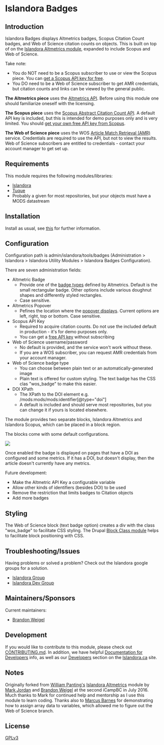 # Islandora Badges

## Introduction

Islandora Badges displays Altmetrics badges, Scopus Citation Count badges, and Web of Science citation counts on objects. This is built on top of on the [Islandora Altmetrics module](https://github.com/Islandora/islandora_altmetrics), expanded to include Scopus and Web of Science.

Take note: 
- You do NOT need to be a Scopus subscriber to use or view the Scopus piece. You can [get a Scopus API key for free](http://dev.elsevier.com/sc_apis.html).
- You DO need to be a Web of Science subscriber to get AMR credentials, but citation counts and links can be viewed by the general public.


**The Altmetrics piece** uses the [Altmetrics API](http://api.altmetric.com/). Before using this module one should familiarize oneself with the licensing.

**The Scopus piece** uses the [Scopus Abstract Citation Count API](https://api.elsevier.com/documentation/AbstractCitationCountAPI.wadl). A default API key is included, but this is intended for demo purposes only and is very limited. You should [get your own free API key from Scopus](https://dev.elsevier.com/apikey/create).

**The Web of Science piece** uses the WOS [Article Match Retrieval (AMR)](http://ipscience-help.thomsonreuters.com/LAMRService/WebServiceOperationsGroup/requestAPIWoS.html) service. Credentials are required to use the API, but not to view the results. Web of Science subscribers are entitled to credentials - contact your account manager to get set up.

## Requirements

This module requires the following modules/libraries:

* [Islandora](https://github.com/islandora/islandora)
* [Tuque](https://github.com/islandora/tuque)
* Probably a given for most repositories, but your objects must have a MODS datastream

## Installation

Install as usual, see [this](https://drupal.org/documentation/install/modules-themes/modules-7) for further information.

## Configuration

Configuration path is admin/islandora/tools/badges (Administration > Islandora > Islandora Utility Modules > Islandora Badges Configuration).

There are seven administration fields:

* Altmetric Badge
     * Provide one of the [badge types](http://api.altmetric.com/embeds.html#badge-types) defined by Altmetrics. Default is the small rectangular badge. Other options include various doughnut shapes and differently styled rectangles.
     * Case sensitive.
* Altmetrics Popover
     * Pefines the location where the [popover displays](http://api.altmetric.com/embeds.html#popovers). Current options are left, right, top or bottom. Case sensitive.
* Scopus API Key
     * Required to acquire citation counts. Do not use the included default in production - it's for demo purposes only. 
     * You can get a [free API key](https://dev.elsevier.com/apikey/create) without subscribing
* Web of Science username/password
     * No default is provided, and the service won't work without these. 
     * If you are a WOS subscriber, you can request AMR credentials from your account manager.
* Web of Science badge type
     * You can choose between plain text or an automatically-generated image
     * Plain text is offered for custom styling. The text badge has the CSS clas "wos_badge" to make this easier.
* DOI XPath
     * The XPath to the DOI element e.g. /mods:mods/mods:identifier[@type="doi"] 
     * A default is included and should serve most repositories, but you can change it if yours is located elsewhere.

The module provides two separate blocks, Islandora Altmetrics and Islandora Scopus, which can be placed in a block region.

The blocks come with some default configurations.

![](https://raw.githubusercontent.com/wiki/dmoses/islandora_altmetrics/islandora_altmetrics_block_config.png)

Once enabled the badge is displayed on pages that have a DOI as configured and some metrics.  If it has a DOI, but doesn't display, then the article doesn't currently have any metrics.

Future development:
* Make the Altmetric API Key a configurable variable 
* Allow other kinds of identifiers (besides DOI) to be used
* Remove the restriction that limits badges to Citation objects
* Add more badges

## Styling

The Web of Science block (text badge option) creates a div with the class "wos_badge" to facilitate CSS styling.
The Drupal [Block Class module](https://www.drupal.org/project/block_class) helps to facilitate block positioning with CSS.

## Troubleshooting/Issues

Having problems or solved a problem? Check out the Islandora google groups for a solution.

* [Islandora Group](https://groups.google.com/forum/?hl=en&fromgroups#!forum/islandora)
* [Islandora Dev Group](https://groups.google.com/forum/?hl=en&fromgroups#!forum/islandora-dev)

## Maintainers/Sponsors

Current maintainers:

* [Brandon Weigel](https://github.com/bondjimbond)

## Development

If you would like to contribute to this module, please check out [CONTRIBUTING.md](CONTRIBUTING.md). In addition, we have helpful [Documentation for Developers](https://github.com/Islandora/islandora/wiki#wiki-documentation-for-developers) info, as well as our [Developers](http://islandora.ca/developers) section on the [Islandora.ca](http://islandora.ca) site.

## Notes

Originally forked from [William Panting's](https://github.com/willtp87) [Islandora Altmetrics](https://github.com/Islandora/islandora_altmetrics) module by [Mark Jordan](https://github.com/mjordan) and [Brandon Weigel](https://github.com/bondjimbond) at the second iCampBC in July 2016. Much thanks to Mark for continued help and mentorship as I use this module to learn coding. Thanks also to [Marcus Barnes](https://github.com/MarcusBarnes) for demonstrating how to assign array data to variables, which allowed me to figure out the Web of Science branch.

## License

[GPLv3](http://www.gnu.org/licenses/gpl-3.0.txt)

